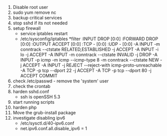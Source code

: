 1. Disable root user
2. sudo yum remove nc
2. backup critical services
2. stop sshd if its not needed
2. setup firewall
    - service iptables restart
    - /etc/sysconfig/iptables
*filter
:INPUT DROP [0:0]
:FORWARD DROP [0:0]
:OUTPUT ACCEPT [0:0]
:TCP - [0:0]
:UDP - [0:0]
-A INPUT -m conntrack --ctstate RELATED,ESTABLISHED -j ACCEPT
-A INPUT -i lo -j ACCEPT
-A INPUT -m conntrack --ctstate INVALID -j DROP
-A INPUT -p icmp -m icmp --icmp-type 8 -m conntrack --ctstate NEW -j ACCEPT
-A INPUT -j REJECT --reject-with icmp-proto-unreachable
-A TCP -p tcp --dport 22 -j ACCEPT
-A TCP -p tcp --dport 80 -j ACCEPT
COMMIT
3. check /etc/passwd - remove the 'system' user
4. check the crontab 
6. harden sshd.conf 
    - ssh is openSSH 5.3
7. start running scripts 
8. harden php
9. Move the grub-install package 
10. investigate disabling ipv6
    - /etc/sysctl.d/40-ipv6.conf
    - net.ipv6.conf.all.disable_ipv6 = 1
